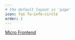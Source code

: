 ```yaml
---
# the default layout is 'page'
icon: fas fa-info-circle
order: 1
---
```



[Micro Frontend](https://github.com/pravinchandankhede/microfrontend)
